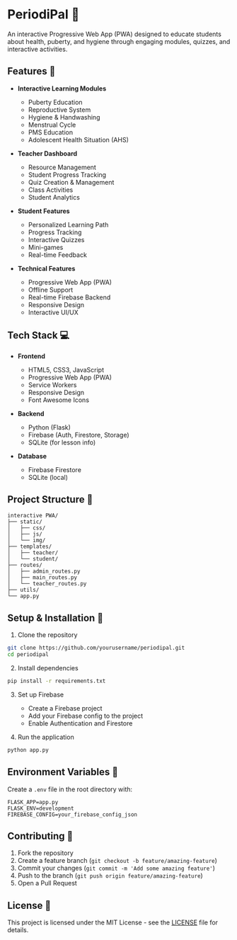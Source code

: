 # PeriodiPal 🌟

An interactive Progressive Web App (PWA) designed to educate students about health, puberty, and hygiene through engaging modules, quizzes, and interactive activities.

## Features 🚀

- **Interactive Learning Modules**
  - Puberty Education
  - Reproductive System
  - Hygiene & Handwashing
  - Menstrual Cycle
  - PMS Education
  - Adolescent Health Situation (AHS)

- **Teacher Dashboard**
  - Resource Management
  - Student Progress Tracking
  - Quiz Creation & Management
  - Class Activities
  - Student Analytics

- **Student Features**
  - Personalized Learning Path
  - Progress Tracking
  - Interactive Quizzes
  - Mini-games
  - Real-time Feedback

- **Technical Features**
  - Progressive Web App (PWA)
  - Offline Support
  - Real-time Firebase Backend
  - Responsive Design
  - Interactive UI/UX

## Tech Stack 💻

- **Frontend**
  - HTML5, CSS3, JavaScript
  - Progressive Web App (PWA)
  - Service Workers
  - Responsive Design
  - Font Awesome Icons

- **Backend**
  - Python (Flask)
  - Firebase (Auth, Firestore, Storage)
  - SQLite (for lesson info)

- **Database**
  - Firebase Firestore
  - SQLite (local)

## Project Structure 📁

```
interactive PWA/
├── static/
│   ├── css/
│   ├── js/
│   └── img/
├── templates/
│   ├── teacher/
│   └── student/
├── routes/
│   ├── admin_routes.py
│   ├── main_routes.py
│   └── teacher_routes.py
├── utils/
└── app.py
```

## Setup & Installation 🔧

1. Clone the repository
```bash
git clone https://github.com/yourusername/periodipal.git
cd periodipal
```

2. Install dependencies
```bash
pip install -r requirements.txt
```

3. Set up Firebase
   - Create a Firebase project
   - Add your Firebase config to the project
   - Enable Authentication and Firestore

4. Run the application
```bash
python app.py
```

## Environment Variables 🔐

Create a `.env` file in the root directory with:

```env
FLASK_APP=app.py
FLASK_ENV=development
FIREBASE_CONFIG=your_firebase_config_json
```

## Contributing 🤝

1. Fork the repository
2. Create a feature branch (`git checkout -b feature/amazing-feature`)
3. Commit your changes (`git commit -m 'Add some amazing feature'`)
4. Push to the branch (`git push origin feature/amazing-feature`)
5. Open a Pull Request

## License 📝

This project is licensed under the MIT License - see the [LICENSE](LICENSE) file for details.